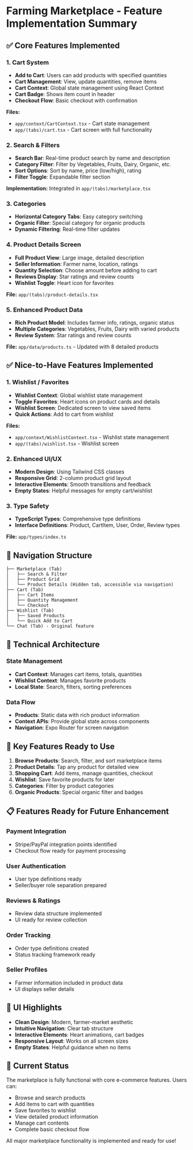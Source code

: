 # Farming Marketplace - Feature Implementation Summary

## ✅ Core Features Implemented

### 1. Cart System

- **Add to Cart**: Users can add products with specified quantities
- **Cart Management**: View, update quantities, remove items
- **Cart Context**: Global state management using React Context
- **Cart Badge**: Shows item count in header
- **Checkout Flow**: Basic checkout with confirmation

**Files:**

- `app/context/CartContext.tsx` - Cart state management
- `app/(tabs)/cart.tsx` - Cart screen with full functionality

### 2. Search & Filters

- **Search Bar**: Real-time product search by name and description
- **Category Filter**: Filter by Vegetables, Fruits, Dairy, Organic, etc.
- **Sort Options**: Sort by name, price (low/high), rating
- **Filter Toggle**: Expandable filter section

**Implementation:** Integrated in `app/(tabs)/marketplace.tsx`

### 3. Categories

- **Horizontal Category Tabs**: Easy category switching
- **Organic Filter**: Special category for organic products
- **Dynamic Filtering**: Real-time filter updates

### 4. Product Details Screen

- **Full Product View**: Large image, detailed description
- **Seller Information**: Farmer name, location, ratings
- **Quantity Selection**: Choose amount before adding to cart
- **Reviews Display**: Star ratings and review counts
- **Wishlist Toggle**: Heart icon for favorites

**File:** `app/(tabs)/product-details.tsx`

### 5. Enhanced Product Data

- **Rich Product Model**: Includes farmer info, ratings, organic status
- **Multiple Categories**: Vegetables, Fruits, Dairy with varied products
- **Review System**: Star ratings and review counts

**File:** `app/data/products.ts` - Updated with 8 detailed products

## ✅ Nice-to-Have Features Implemented

### 1. Wishlist / Favorites

- **Wishlist Context**: Global wishlist state management
- **Toggle Favorites**: Heart icons on product cards and details
- **Wishlist Screen**: Dedicated screen to view saved items
- **Quick Actions**: Add to cart from wishlist

**Files:**

- `app/context/WishlistContext.tsx` - Wishlist state management
- `app/(tabs)/wishlist.tsx` - Wishlist screen

### 2. Enhanced UI/UX

- **Modern Design**: Using Tailwind CSS classes
- **Responsive Grid**: 2-column product grid layout
- **Interactive Elements**: Smooth transitions and feedback
- **Empty States**: Helpful messages for empty cart/wishlist

### 3. Type Safety

- **TypeScript Types**: Comprehensive type definitions
- **Interface Definitions**: Product, CartItem, User, Order, Review types

**File:** `app/types/index.ts`

## 📱 Navigation Structure

```
├── Marketplace (Tab)
│   ├── Search & Filter
│   ├── Product Grid
│   └── Product Details (Hidden tab, accessible via navigation)
├── Cart (Tab)
│   ├── Cart Items
│   ├── Quantity Management
│   └── Checkout
├── Wishlist (Tab)
│   ├── Saved Products
│   └── Quick Add to Cart
└── Chat (Tab) - Original feature
```

## 🔧 Technical Architecture

### State Management

- **Cart Context**: Manages cart items, totals, quantities
- **Wishlist Context**: Manages favorite products
- **Local State**: Search, filters, sorting preferences

### Data Flow

- **Products**: Static data with rich product information
- **Context APIs**: Provide global state across components
- **Navigation**: Expo Router for screen navigation

## 🚀 Key Features Ready to Use

1. **Browse Products**: Search, filter, and sort marketplace items
2. **Product Details**: Tap any product for detailed view
3. **Shopping Cart**: Add items, manage quantities, checkout
4. **Wishlist**: Save favorite products for later
5. **Categories**: Filter by product categories
6. **Organic Products**: Special organic filter and badges

## 📋 Features Ready for Future Enhancement

### Payment Integration

- Stripe/PayPal integration points identified
- Checkout flow ready for payment processing

### User Authentication

- User type definitions ready
- Seller/buyer role separation prepared

### Reviews & Ratings

- Review data structure implemented
- UI ready for review collection

### Order Tracking

- Order type definitions created
- Status tracking framework ready

### Seller Profiles

- Farmer information included in product data
- UI displays seller details

## 🎨 UI Highlights

- **Clean Design**: Modern, farmer-market aesthetic
- **Intuitive Navigation**: Clear tab structure
- **Interactive Elements**: Heart animations, cart badges
- **Responsive Layout**: Works on all screen sizes
- **Empty States**: Helpful guidance when no items

## 🔄 Current Status

The marketplace is fully functional with core e-commerce features. Users can:

- Browse and search products
- Add items to cart with quantities
- Save favorites to wishlist
- View detailed product information
- Manage cart contents
- Complete basic checkout flow

All major marketplace functionality is implemented and ready for use!
